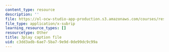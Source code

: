 ```yaml
---
content_type: resource
description: ''
file: https://ol-ocw-studio-app-production.s3.amazonaws.com/courses/res-18-006-calculus-revisited-single-variable-calculus-fall-2010/c3dd3adb6ae75ba79e9d0de99dc9c99a_elputTS7tAA.vtt
file_type: application/x-subrip
learning_resource_types: []
resourcetype: Other
title: 3play caption file
uid: c3dd3adb-6ae7-5ba7-9e9d-0de99dc9c99a
---
```

